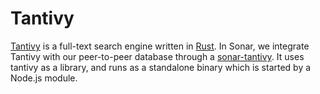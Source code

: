 # Tantivy

[Tantivy](https://github.com/tantivy-search/tantivy) is a full-text search engine written in [Rust](https://www.rust-lang.org). In Sonar, we integrate Tantivy with our peer-to-peer database through a [sonar-tantivy](https://github.com/arso-project/sonar-tantivy). It uses tantivy as a library, and runs as a standalone binary which is started by a Node.js module.

